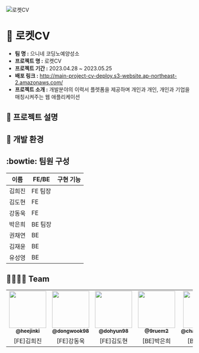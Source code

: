 ![ 로켓CV](https://i.ibb.co/7jxwcPw/cv.png)
# 🚀 로켓CV
- **팀 명 :**  으니네 코딩노예양성소
- **프로젝트 명 :** 로켓CV
- **프로젝트 기간 :** 2023.04.28 ~ 2023.05.25
- **배포 링크 :** http://main-project-cv-deploy.s3-website.ap-northeast-2.amazonaws.com/
- **프로젝트 소개 :** 개발분야의 이력서 플렛폼을 제공하며 개인과 개인, 개인과 기업을 매칭시켜주는 웹 애플리케이션


## :page_facing_up: 프로젝트 설명

## :rocket: 개발 환경

## :bowtie: 팀원 구성

|이름|FE/BE|구현 기능|
|------|---|---|
|김희진|FE 팀장||
|김도현|FE||
|강동욱|FE||
|박은희|BE 팀장||
|권채연|BE||
|김재윤|BE||
|유성영|BE|||

## 👨‍👩‍👧‍👦 Team
<table>
  <tr>
  <td align="center"><a href="https://github.com/heejinki"><img src="https://avatars.githubusercontent.com/u/120415871?v=4" width="100px;" alt=""/><br /><sub><b>@heejinki</b></sub></a><br /></td>
  <td align="center"><a href="https://github.com/dongwook98"><img src="https://avatars.githubusercontent.com/u/119502777?v=4" width="100px;" alt=""/><br /><sub><b>@dongwook98</b></sub></a><br /></td>
  <td align="center"><a href="https://github.com/dohyun98"><img src="https://avatars.githubusercontent.com/u/97542179?v=4" width="100px;" alt=""/><br /><sub><b>@dohyun98</b></sub></a><br /></td>
  <td align="center"><a href="https://github.com/9ruem2"><img src="https://avatars.githubusercontent.com/u/118735475?v=4" width="100px;" alt=""/><br /><sub><b>@9ruem2</b></sub></a><br /></td>
  <td align="center"><a href="https://github.com/chaeyeon0130"><img src="https://avatars.githubusercontent.com/u/102018765?v=4" width="100px;" alt=""/><br /><sub><b>@chaeyeon0130</b></sub></a><br /></td>
  <td align="center"><a href="https://github.com/jaeyumn"><img src="https://avatars.githubusercontent.com/u/91544507?v=4" width="100px;" alt=""/><br /><sub><b>@jaeyumn</b></sub></a><br /></td>
  <td align="center"><a href="https://github.com/tkfkdgowksel"><img src="https://avatars.githubusercontent.com/u/19697063?v=4" width="100px;" alt=""/><br /><sub><b>@tkfkdgowksel</b></sub></a><br /></td>
     
</tr>
  <td align="center">[FE]김희진</td>
  <td align="center">[FE]강동욱</td>
  <td align="center">[FE]김도현</td>
  <td align="center">[BE]박은희</td>
  <td align="center">[BE]권채연</td>
  <td align="center">[BE]김재윤</td>
  <td align="center">[BE]유성영</td>
</tr>
</table>
